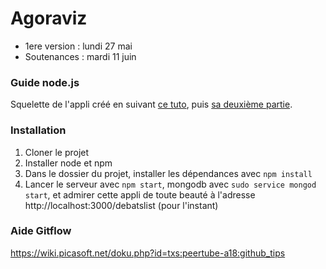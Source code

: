 # Agoraviz


*  1ere version : lundi 27 mai
*  Soutenances : mardi 11 juin


### Guide node.js

Squelette de l'appli créé en suivant [ce tuto](https://closebrace.com/tutorials/2017-03-02/the-dead-simple-step-by-step-guide-for-front-end-developers-to-getting-up-and-running-with-nodejs-express-and-mongodb), puis [sa deuxième partie](https://closebrace.com/tutorials/2017-03-02/creating-a-simple-restful-web-app-with-nodejs-express-and-mongodb).

### Installation

1. Cloner le projet 
2. Installer node et npm
3. Dans le dossier du projet, installer les dépendances avec `npm install`
4. Lancer le serveur avec `npm start`, mongodb avec `sudo service mongod start`, et admirer cette appli de toute beauté à l'adresse http://localhost:3000/debatslist (pour l'instant)

### Aide Gitflow
https://wiki.picasoft.net/doku.php?id=txs:peertube-a18:github_tips


